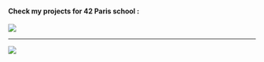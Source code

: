 #### Check my projects for 42 Paris school :

[![](https://user-images.githubusercontent.com/91064070/147281451-3d9d4c4e-9a56-4f4e-8682-e2df9c15944a.png)](https://github.com/ThePush/42_cursus)

***

[![](https://tryhackme-badges.s3.amazonaws.com/Gits.png)](https://tryhackme.com/p/Gits)

